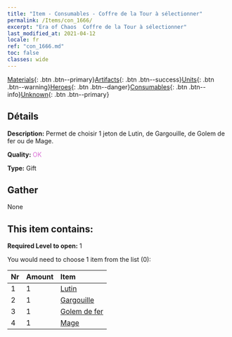 ```yaml
---
title: "Item - Consumables - Coffre de la Tour à sélectionner"
permalink: /Items/con_1666/
excerpt: "Era of Chaos  Coffre de la Tour à sélectionner"
last_modified_at: 2021-04-12
locale: fr
ref: "con_1666.md"
toc: false
classes: wide
---
```

 [Materials](/fr/Items/){: .btn .btn--primary}[Artifacts](/fr/Items/Artifacts/){: .btn .btn--success}[Units](/fr/Items/Units/){: .btn .btn--warning}[Heroes](/fr/Items/Heroes/){: .btn .btn--danger}[Consumables](/fr/Items/Consumables/){: .btn .btn--info}[Unknown](/fr/Items/Unknown/){: .btn .btn--primary}

## Détails
 **Description:** Permet de choisir 1 jeton de Lutin, de Gargouille, de Golem de fer ou de Mage.

 **Quality:** <span style="color: #DA70D6">OK</span>

 **Type:** Gift

## Gather

  None

## This item contains:

 **Required Level to open:** 1

 You would need to choose 1 item from the list (0):

  | Nr | Amount |     Item    |
  |:---|:-------|:------------|
  | 1 | 1 | [Lutin](/fr/Items/unt_235/) | 
  | 2 | 1 | [Gargouille](/fr/Items/unt_236/) | 
  | 3 | 1 | [Golem de fer](/fr/Items/unt_237/) | 
  | 4 | 1 | [Mage](/fr/Items/unt_238/) | 
